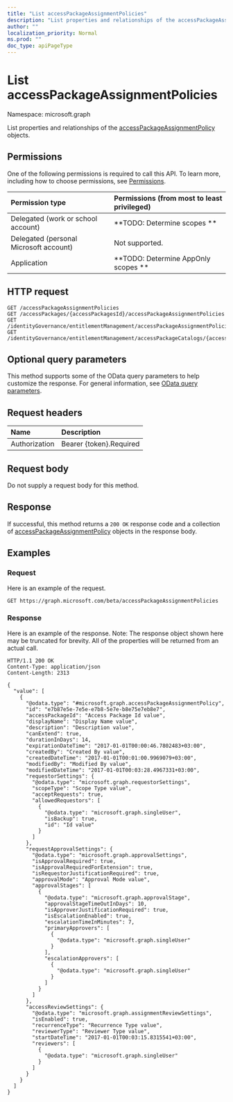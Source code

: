 ```yaml
---
title: "List accessPackageAssignmentPolicies"
description: "List properties and relationships of the accessPackageAssignmentPolicy objects."
author: ""
localization_priority: Normal
ms.prod: ""
doc_type: apiPageType
---
```


# List accessPackageAssignmentPolicies

Namespace: microsoft.graph

List properties and relationships of the [accessPackageAssignmentPolicy](../resources/accesspackageassignmentpolicy.md) objects.

## Permissions
One of the following permissions is required to call this API. To learn more, including how to choose permissions, see [Permissions](/concepts/permissions-reference.md).

|Permission type|Permissions (from most to least privileged)|
|:---|:---|
|Delegated (work or school account)|**TODO: Determine scopes **|
|Delegated (personal Microsoft account)|Not supported.|
|Application|**TODO: Determine AppOnly scopes **|

## HTTP request
<!-- {
  "blockType": "ignored"
}
-->
``` http
GET /accessPackageAssignmentPolicies
GET /accessPackages/{accessPackagesId}/accessPackageAssignmentPolicies
GET /identityGovernance/entitlementManagement/accessPackageAssignmentPolicies
GET /identityGovernance/entitlementManagement/accessPackageCatalogs/{accessPackageCatalogId}/accessPackages/{accessPackageId}/accessPackageAssignmentPolicies
```

## Optional query parameters
This method supports some of the OData query parameters to help customize the response. For general information, see [OData query parameters](/graph/query-parameters).

## Request headers
|Name|Description|
|:---|:---|
|Authorization|Bearer {token}.Required|

## Request body
Do not supply a request body for this method.

## Response
If successful, this method returns a `200 OK` response code and a collection of [accessPackageAssignmentPolicy](../resources/accesspackageassignmentpolicy.md) objects in the response body.

## Examples

### Request
Here is an example of the request.
<!-- {
  "blockType": "request",
  "name": "get_accesspackageassignmentpolicy"
}
-->
``` http
GET https://graph.microsoft.com/beta/accessPackageAssignmentPolicies
```

### Response
Here is an example of the response. Note: The response object shown here may be truncated for brevity. All of the properties will be returned from an actual call.
<!-- {
  "blockType": "response",
  "truncated": true,
  "@odata.type": "collection(microsoft.graph.accesspackageassignmentpolicy)"
}
-->
``` http
HTTP/1.1 200 OK
Content-Type: application/json
Content-Length: 2313

{
  "value": [
    {
      "@odata.type": "#microsoft.graph.accessPackageAssignmentPolicy",
      "id": "e7b87e5e-7e5e-e7b8-5e7e-b8e75e7eb8e7",
      "accessPackageId": "Access Package Id value",
      "displayName": "Display Name value",
      "description": "Description value",
      "canExtend": true,
      "durationInDays": 14,
      "expirationDateTime": "2017-01-01T00:00:46.7802483+03:00",
      "createdBy": "Created By value",
      "createdDateTime": "2017-01-01T00:01:00.9969079+03:00",
      "modifiedBy": "Modified By value",
      "modifiedDateTime": "2017-01-01T00:03:28.4967331+03:00",
      "requestorSettings": {
        "@odata.type": "microsoft.graph.requestorSettings",
        "scopeType": "Scope Type value",
        "acceptRequests": true,
        "allowedRequestors": [
          {
            "@odata.type": "microsoft.graph.singleUser",
            "isBackup": true,
            "id": "Id value"
          }
        ]
      },
      "requestApprovalSettings": {
        "@odata.type": "microsoft.graph.approvalSettings",
        "isApprovalRequired": true,
        "isApprovalRequiredForExtension": true,
        "isRequestorJustificationRequired": true,
        "approvalMode": "Approval Mode value",
        "approvalStages": [
          {
            "@odata.type": "microsoft.graph.approvalStage",
            "approvalStageTimeOutInDays": 10,
            "isApproverJustificationRequired": true,
            "isEscalationEnabled": true,
            "escalationTimeInMinutes": 7,
            "primaryApprovers": [
              {
                "@odata.type": "microsoft.graph.singleUser"
              }
            ],
            "escalationApprovers": [
              {
                "@odata.type": "microsoft.graph.singleUser"
              }
            ]
          }
        ]
      },
      "accessReviewSettings": {
        "@odata.type": "microsoft.graph.assignmentReviewSettings",
        "isEnabled": true,
        "recurrenceType": "Recurrence Type value",
        "reviewerType": "Reviewer Type value",
        "startDateTime": "2017-01-01T00:03:15.8315541+03:00",
        "reviewers": [
          {
            "@odata.type": "microsoft.graph.singleUser"
          }
        ]
      }
    }
  ]
}
```

